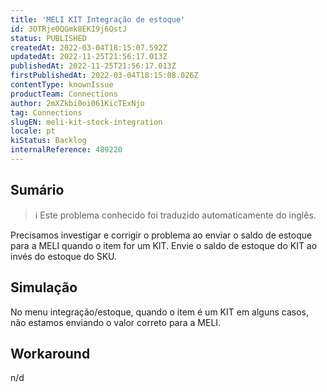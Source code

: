 ```yaml
---
title: 'MELI KIT Integração de estoque'
id: 3OTRje0QGmk8EKI9j6QstJ
status: PUBLISHED
createdAt: 2022-03-04T18:15:07.592Z
updatedAt: 2022-11-25T21:56:17.013Z
publishedAt: 2022-11-25T21:56:17.013Z
firstPublishedAt: 2022-03-04T18:15:08.026Z
contentType: knownIssue
productTeam: Connections
author: 2mXZkbi0oi061KicTExNjo
tag: Connections
slugEN: meli-kit-stock-integration
locale: pt
kiStatus: Backlog
internalReference: 489220
---
```


## Sumário

>ℹ️ Este problema conhecido foi traduzido automaticamente do inglês.


Precisamos investigar e corrigir o problema ao enviar o saldo de estoque para a MELI quando o item for um KIT. Envie o saldo de estoque do KIT ao invés do estoque do SKU.



## Simulação



No menu integração/estoque, quando o item é um KIT em alguns casos, não estamos enviando o valor correto para a MELI.



## Workaround


n/d

